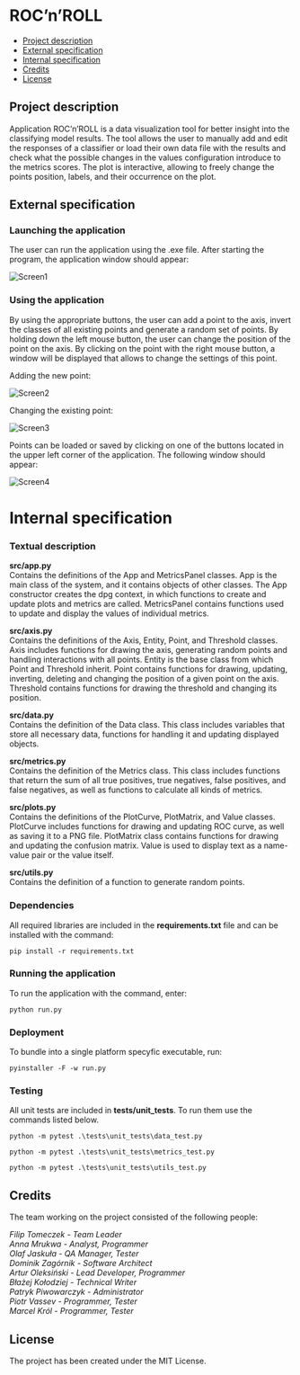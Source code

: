 # ROC’n’ROLL

* [Project description](#project-description)
* [External specification](#external-specification)
* [Internal specification](#internal-specification)
* [Credits](#credits)
* [License](#license)

## Project description
Application ROC’n’ROLL is a data visualization tool for better insight into the classifying model results. The tool allows the user to manually add and edit the responses of a classifier or load their own data file with the results and check what the possible changes in the values configuration introduce to the metrics scores. The plot is interactive, allowing to freely change the points position, labels, and their occurrence on the plot.

## External specification

### Launching the application
The user can run the application using the .exe file. After starting the program, the application window should appear:

![Screen1](https://user-images.githubusercontent.com/105949530/211389910-c17566f8-2f0f-4c38-ac36-7221c8562cfa.png)

### Using the application
By using the appropriate buttons, the user can add a point to the axis, invert the classes of all existing points and generate a random set of points. By holding down the left mouse button, the user can change the position of the point on the axis. By clicking on the point with the right mouse button, a window will be displayed that allows to change the settings of this point.

Adding the new point:  

![Screen2](https://user-images.githubusercontent.com/105949530/211389922-d0dbbd69-dc17-46a2-9e58-00559041d984.png)

Changing the existing point:  

![Screen3](https://user-images.githubusercontent.com/105949530/211390149-8df31381-b279-4360-a95f-b09a58d82ce0.png)

Points can be loaded or saved by clicking on one of the buttons located in the upper left corner of the application. The following window should appear:

![Screen4](https://user-images.githubusercontent.com/105949530/211389986-0e21b6d4-3fd5-4157-9c74-e015c4ab151a.png)

# Internal specification

### Textual description
**src/app.py**  
Contains the definitions of the App and MetricsPanel classes. App is the main class of the system, and it contains objects of other classes. The App constructor creates the dpg context, in which functions to create and update plots and metrics are called. MetricsPanel contains functions used to update and display the values of individual metrics.

**src/axis.py**  
Contains the definitions of the Axis, Entity, Point, and Threshold classes. Axis includes functions for drawing the axis, generating random points and handling interactions with all points. Entity is the base class from which Point and Threshold inherit. Point contains functions for drawing, updating, inverting, deleting and changing the position of a given point on the axis. Threshold contains functions for drawing the threshold and changing its position.

**src/data.py**  
Contains the definition of the Data class. This class includes variables that store all necessary data, functions for handling it and updating displayed objects.

**src/metrics.py**  
Contains the definition of the Metrics class. This class includes functions that return the sum of all true positives, true negatives, false positives, and false negatives, as well as functions to calculate all kinds of metrics.

**src/plots.py**  
Contains the definitions of the PlotCurve, PlotMatrix, and Value classes. PlotCurve includes functions for drawing and updating ROC curve, as well as saving it to a PNG file. PlotMatrix class contains functions for drawing and updating the confusion matrix. Value is used to display text as a name-value pair or the value itself.

**src/utils.py**  
Contains the definition of a function to generate random points.

### Dependencies
All required libraries are included in the **requirements.txt** file and can be installed with the command:
    
    pip install -r requirements.txt

### Running the application
To run the application with the command, enter:

    python run.py

### Deployment
To bundle into a single platform specyfic executable, run:
    
    pyinstaller -F -w run.py

### Testing
All unit tests are included in **tests/unit_tests**. To run them use the commands listed below.

    python -m pytest .\tests\unit_tests\data_test.py
    
    python -m pytest .\tests\unit_tests\metrics_test.py
    
    python -m pytest .\tests\unit_tests\utils_test.py
    
## Credits
The team working on the project consisted of the following people:  

*Filip Tomeczek - Team Leader  
Anna Mrukwa - Analyst, Programmer  
Olaf Jaskuła - QA Manager, Tester  
Dominik Zagórnik - Software Architect  
Artur Oleksiński - Lead Developer, Programmer  
Błażej Kołodziej - Technical Writer  
Patryk Piwowarczyk - Administrator  
Piotr Vassev - Programmer, Tester  
Marcel Król - Programmer, Tester*

## License
The project has been created under the MIT License.
    
